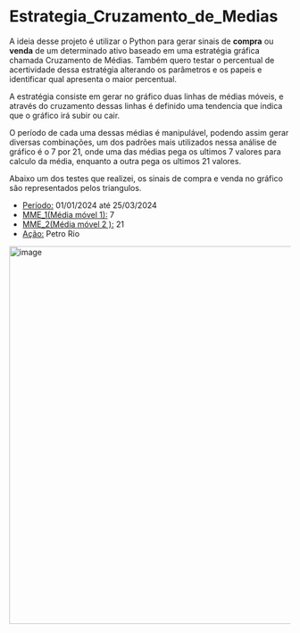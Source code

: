 # Estrategia_Cruzamento_de_Medias

A ideia desse projeto é utilizar o Python para gerar sinais de **compra** ou **venda** de um determinado ativo baseado em uma estratégia gráfica chamada Cruzamento de Médias. Também quero testar o percentual de acertividade dessa estratégia alterando os parâmetros e os papeis e identificar qual apresenta o maior percentual.

A estratégia consiste em gerar no gráfico duas linhas de médias móveis, e através do cruzamento dessas linhas é definido uma tendencia que indica que o gráfico irá subir ou cair.

O período de cada uma dessas médias é manipulável, podendo assim gerar diversas combinações, um dos padrões mais utilizados nessa análise de gráfico é o 7 por 21, onde uma das médias pega os ultimos 7 valores para calculo da média, enquanto a outra pega os ultimos 21 valores.


Abaixo um dos testes que realizei, os sinais de compra e venda no gráfico são representados pelos triangulos.     

- <u>Período:</u> 01/01/2024 até 25/03/2024         
- <u>MME_1(Média móvel 1):</u> 7        
- <u>MME_2(Média móvel 2 ):</u> 21
- <u>Ação:</u> Petro Rio

<img width="677" alt="image" src="https://github.com/MateusNaza/Estrategia_Cruzamento_de_Medias/assets/127886025/4587607a-ea7f-4cb5-ab87-103049017a5b">




